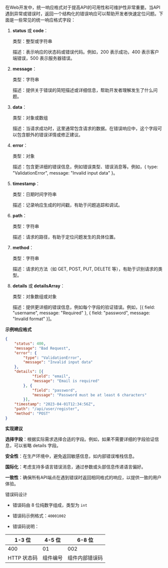 在Web开发中，统一响应格式对于提高API的可用性和可维护性非常重要。当API遇到异常或错误时，返回一个结构化的错误响应可以帮助开发者快速定位问题。下面是一些常见的统一响应格式字段：

1. **status** 或 **code**：

   类型：整型或字符串

   描述：表示响应的状态码或错误代码。例如，200 表示成功，400 表示客户端错误，500 表示服务器错误。

2. **message**：

   类型：字符串

   描述：提供关于错误的简短描述或详细信息，帮助开发者理解发生了什么问题。

3. **data**：

   类型：对象或数组

   描述：当请求成功时，这里通常包含请求的数据。在错误响应中，这个字段可以包含额外的错误详情或修正建议。

4. **error**：

   类型：对象

   描述：包含更详细的错误信息，例如错误类型、错误消息等。例如，{ type: "ValidationError", message: "Invalid input data" }。

5. **timestamp**：

   类型：日期时间字符串

   描述：记录响应生成的时间戳，有助于问题追踪和调试。

6. **path**：

   类型：字符串

   描述：请求的路径，有助于定位问题发生的具体位置。

7. **method**：

   类型：字符串

   描述：请求的方法（如 GET, POST, PUT, DELETE 等），有助于识别请求的类型。

8. **details** 或 **detailsArray**：

   类型：对象数组或对象

   描述：提供更详细的错误信息，例如每个字段的验证错误。例如，[{ field: "username", message: "Required" }, { field: "password", message: "Invalid format" }]。

**示例响应格式**

```json
{
	"status": 400,
	"message": "Bad Request",
	"error": {
		"type": "ValidationError",
		"message": "Invalid input data"
	},
	"details": [{
			"field": "email",
			"message": "Email is required"
		}, {
			"field": "password",
			"message": "Password must be at least 6 characters"
		}],
	"timestamp": "2023-04-01T12:34:56Z",
	"path": "/api/user/register",
	"method": "POST"
}
```

**实现建议**

**选择字段**：根据实际需求选择合适的字段。例如，如果不需要详细的字段验证信息，可以省略 details 字段。

**安全性**：在生产环境中，避免返回敏感信息，如内部错误堆栈信息。

**国际化**：考虑支持多语言错误消息，通过参数或头部信息传递语言偏好。

**一致性**：确保所有API端点在遇到错误时返回相同格式的响应，以提供一致的用户体验。



错误码设计

- 错误码由 8 位纯数字组成，类型为 `int`
- 错误码示例格式：`40001002`

- 错误码说明：

| 1-3 位      | 4-5 位   | 6-8 位         |
| ----------- | -------- | -------------- |
| 400         | 01       | 002            |
| HTTP 状态码 | 组件编号 | 组件内部错误码 |